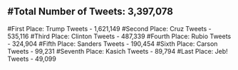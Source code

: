 #Total Number of Tweets: 3,397,078 
---
#First Place: Trump Tweets - 1,621,149
#Second Place: Cruz Tweets - 535,116
#Third Place: Clinton Tweets - 487,339
#Fourth Place: Rubio Tweets - 324,904
#Fifth Place: Sanders Tweets - 190,454
#Sixth Place: Carson Tweets - 99,231
#Seventh Place: Kasich Tweets - 89,794
#Last Place: Jeb! Tweets - 49,099
